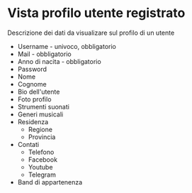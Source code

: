 Vista profilo utente registrato
==========
Descrizione dei dati da visualizare sul profilo di un utente

* Username       - univoco, obbligatorio
* Mail           - obbligatorio
* Anno di nacita - obbligatorio
* Password
* Nome
* Cognome
* Bio dell'utente
* Foto profilo
* Strumenti suonati
* Generi musicali
* Residenza
  * Regione
  * Provincia
* Contati
  * Telefono
  * Facebook
  * Youtube
  * Telegram
* Band di appartenenza
